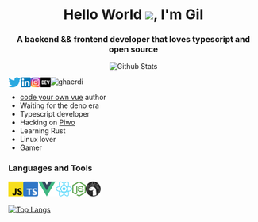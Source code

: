 <h1 align="center">Hello World <img src="https://media.giphy.com/media/hvRJCLFzcasrR4ia7z/giphy.gif" width="30px" />, I'm Gil
</h1>

<h3 align="center">A backend && frontend developer that loves typescript and open source</h3>

<div align="center">

![Github Stats](https://github-readme-stats.vercel.app/api?username=ghaerdi&bg_color=30,e96443,904e95&title_color=fff&text_color=fff&show_icons=true&icon_color=fff&hide_border=true)

</div>

<a href="https://twitter.com/ghaerdi" target="_blank">
	<img align="left" src="/icons/social/twitter.png" alt="ghaerdi's twitter" height="20"/>
</a>

<a href="https://linkedin.com/in/ghaerdi" target="_blank">
	<img align="left" src="/icons/social/linkedin.png" alt="ghaerdi's linkedin" height="20"/>
</a>

<a href="https://instagram.com/ghaerdi" target="_blank">
	<img align="left" src="/icons/social/instagram.png" alt="ghaerdi's instagram" height="20"/>
</a>

<a href="https://dev.to/ghaerdi" target="_blank">
	<img align="left" src="/icons/social/devto.png" alt="ghaeri's dev.to" height="20"/>
</a>

![ghaerdi](https://komarev.com/ghpvc/?username=ghaerdi&label=Profile%20views&color=0e75b6&style=flat)

- [code your own vue](https://dev.to/ghaerdi/code-your-own-vue-50mg) author
- Waiting for the deno era
- Typescript developer
- Hacking on [Piwo](https://github.com/crewdevio/piwo)
- Learning Rust
- Linux lover
- Gamer


### Languages and Tools

<img align="left" src="/icons/tech/javascript.png" alt="javascript" height="30" />
<img align="left" src="/icons/tech/typescript.png" alt="typescript" height="30" />
<img align="left" src="/icons/tech/vue.png" alt="vue" height="30" />
<img align="left" src="/icons/tech/react.png" alt="react" height="30" />
<img align="left" src="/icons/tech/node.png" alt="node" height="30" />
<img align="left" src="/icons/tech/deno.png" alt="deno" height="30" />

<br>
<br>

[![Top Langs](https://github-readme-stats.vercel.app/api/top-langs/?username=ghaerdi&layout=compact&bg_color=222&title_color=fff&text_color=fff)](https://github.com/anuraghazra/github-readme-stats)
